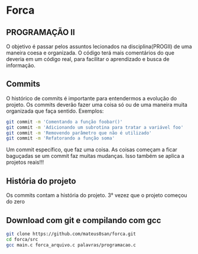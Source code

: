 # Forca

## PROGRAMAÇÃO II
O objetivo é passar pelos assuntos lecionados na disciplina(PROGII) de
uma maneira coesa e organizada. O código terá mais comentários do
que deveria em um código real, para facilitar o aprendizado e busca de
informação.

## Commits
O histórico de commits é importante para entendermos a evolução do projeto.
Os commits deverão fazer uma coisa só ou de uma maneira muita organizada
que faça sentido. Exemplos:
```bash
git commit -m 'Comentando a função foobar()'
git commit -m 'Adicionando um subrotina para tratar a variável foo'
git commit -m 'Removendo parâmetro que não é utilizado'
git commit -m 'Refatorando a função soma'
```
Um commit específico, que faz uma coisa. As coisas começam a ficar baguçadas
se um commit faz muitas mudanças. Isso também se aplica a projetos reais!!!

## História do projeto
Os commits contam a história do projeto. 3° vezez que o projeto começou do zero

## Download com git e compilando com gcc
```bash
git clone https://github.com/mateus0san/forca.git
cd forca/src
gcc main.c forca_arquivo.c palavras/programacao.c
```
